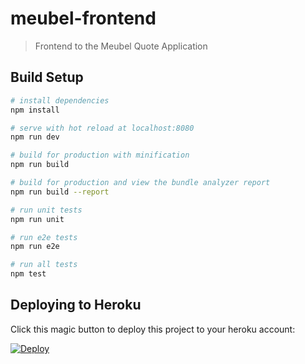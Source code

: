 # meubel-frontend

> Frontend to the Meubel Quote Application

## Build Setup

``` bash
# install dependencies
npm install

# serve with hot reload at localhost:8080
npm run dev

# build for production with minification
npm run build

# build for production and view the bundle analyzer report
npm run build --report

# run unit tests
npm run unit

# run e2e tests
npm run e2e

# run all tests
npm test
```

## Deploying to Heroku

Click this magic button to deploy this project to your heroku account:

[![Deploy](https://www.herokucdn.com/deploy/button.svg)](https://heroku.com/deploy)
